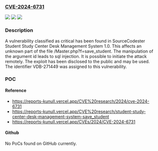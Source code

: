 ### [CVE-2024-6731](https://cve.mitre.org/cgi-bin/cvename.cgi?name=CVE-2024-6731)
![](https://img.shields.io/static/v1?label=Product&message=Student%20Study%20Center%20Desk%20Management%20System&color=blue)
![](https://img.shields.io/static/v1?label=Version&message=%3D%201.0%20&color=brighgreen)
![](https://img.shields.io/static/v1?label=Vulnerability&message=CWE-89%20SQL%20Injection&color=brighgreen)

### Description

A vulnerability classified as critical has been found in SourceCodester Student Study Center Desk Management System 1.0. This affects an unknown part of the file /Master.php?f=save_student. The manipulation of the argument id leads to sql injection. It is possible to initiate the attack remotely. The exploit has been disclosed to the public and may be used. The identifier VDB-271449 was assigned to this vulnerability.

### POC

#### Reference
- https://reports-kunull.vercel.app/CVE%20research/2024/cve-2024-6731
- https://reports-kunull.vercel.app/CVE%20research/student-study-center-desk-management-system-save_student
- https://reports-kunull.vercel.app/CVEs/2024/CVE-2024-6731

#### Github
No PoCs found on GitHub currently.

